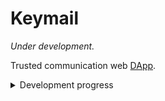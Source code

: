# Keymail 

*Under development.*

Trusted communication web [DApp](https://ethereum.stackexchange.com/questions/383/what-is-a-dapp).

<details>
  <summary>Development progress</summary>

  ## Basic features
  - [x] Account registration
  - [x] Send messages.
  - [x] Receive messages.
  - [x] Multi-account.
  - [x] Session summary, show a slice of latest message.
  - [x] Unify username (length) to reduce spoofing. (*Allow same username*)
  - [x] Continue registration from record. (Allow user left the registration page when record saved)
    - [x] Show account registration records in register page
  - [x] Message sending
  - [x] Delete session(s).
  - [x] Import/export account
  - [ ] Upload pre-keys
    - [x] Upload new pre-keys
    - [ ] Config interval and number
    - [ ] Replace old pre-keys
  - [ ] Prompt for upload new pre-keys when pre-keys not enough.
  - [ ] Setting pages.

  ## Edge case handling
  - [x] Truncate username when over length.
  - [ ] Interrupt registration process when user switch Ethereum Account.
  - [ ] Including current enviroment (Cryptobox/IndexedDBStore) for messages decryptions. (But what if user change network?)

  ## Enhancements/features
  - [x] Ethereum network/account detect.
  - [x] Identicon
  - [x] Message sending from same browser
  - [ ] Use [Antd](https://ant.design) (UI framework)
  - [ ] Delete account
  - [ ] Delete (selected) message(s).
  - [ ] Cache loaded session messages. (Be careful for memory usage.) (*IndexedDB seems fast enough.*)
</details>
